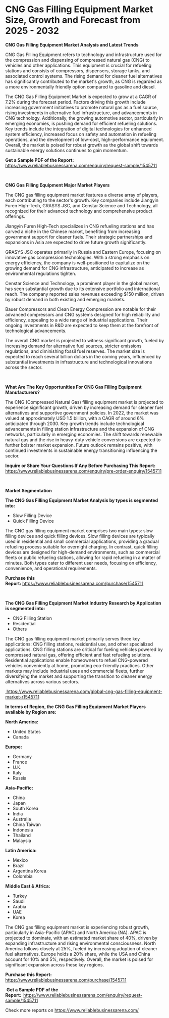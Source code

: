 <p><h1>CNG Gas Filling Equipment Market Size, Growth and Forecast from 2025 - 2032</h1></p><p><strong>CNG Gas Filling Equipment Market Analysis and Latest Trends</strong></p>
<p><p>CNG Gas Filling Equipment refers to technology and infrastructure used for the compression and dispensing of compressed natural gas (CNG) to vehicles and other applications. This equipment is crucial for refueling stations and consists of compressors, dispensers, storage tanks, and associated control systems. The rising demand for cleaner fuel alternatives has significantly contributed to the market's growth, as CNG is regarded as a more environmentally friendly option compared to gasoline and diesel.</p><p>The CNG Gas Filling Equipment Market is expected to grow at a CAGR of 7.2% during the forecast period. Factors driving this growth include increasing government initiatives to promote natural gas as a fuel source, rising investments in alternative fuel infrastructure, and advancements in CNG technology. Additionally, the growing automotive sector, particularly in emerging economies, is pushing demand for efficient refueling solutions. Key trends include the integration of digital technologies for enhanced system efficiency, increased focus on safety and automation in refueling operations, and the development of low-cost, high-performance equipment. Overall, the market is poised for robust growth as the global shift towards sustainable energy solutions continues to gain momentum.</p></p>
<p><strong>Get a Sample PDF of the Report:&nbsp;</strong> <a href="https://www.reliablebusinessarena.com/enquiry/request-sample/1545711?utm_campaign=3121&utm_medium=2&utm_source=Github&utm_content=ia&utm_term=11042025&utm_id=cng-gas-filling-equipment">https://www.reliablebusinessarena.com/enquiry/request-sample/1545711</a></p>
<p>&nbsp;</p>
<p><strong>CNG Gas Filling Equipment Major Market Players</strong></p>
<p><p>The CNG gas filling equipment market features a diverse array of players, each contributing to the sector's growth. Key companies include Jiangyin Furen High-Tech, GRASYS JSC, and Censtar Science and Technology, all recognized for their advanced technology and comprehensive product offerings.</p><p>Jiangyin Furen High-Tech specializes in CNG refueling stations and has carved a niche in the Chinese market, benefiting from increasing government support for cleaner fuels. Their strategic partnerships and expansions in Asia are expected to drive future growth significantly.</p><p>GRASYS JSC operates primarily in Russia and Eastern Europe, focusing on innovative gas compression technologies. With a strong emphasis on energy efficiency, the company is well-positioned to capitalize on the growing demand for CNG infrastructure, anticipated to increase as environmental regulations tighten.</p><p>Censtar Science and Technology, a prominent player in the global market, has seen substantial growth due to its extensive portfolio and international reach. The company reported sales revenues exceeding $150 million, driven by robust demand in both existing and emerging markets.</p><p>Bauer Compressors and Clean Energy Compression are notable for their advanced compressors and CNG systems designed for high reliability and efficiency, appealing to a wide range of industrial applications. Their ongoing investments in R&D are expected to keep them at the forefront of technological advancements.</p><p>The overall CNG market is projected to witness significant growth, fueled by increasing demand for alternative fuel sources, stricter emissions regulations, and diminishing fossil fuel reserves. The market size is expected to reach several billion dollars in the coming years, influenced by substantial investments in infrastructure and technological innovations across the sector.</p></p>
<p>&nbsp;</p>
<p><strong>What Are The Key Opportunities For CNG Gas Filling Equipment Manufacturers?</strong></p>
<p><p>The CNG (Compressed Natural Gas) filling equipment market is projected to experience significant growth, driven by increasing demand for cleaner fuel alternatives and supportive government policies. In 2022, the market was valued at approximately USD 1.5 billion, with a CAGR of around 6% anticipated through 2030. Key growth trends include technological advancements in filling station infrastructure and the expansion of CNG networks, particularly in emerging economies. The shift towards renewable natural gas and the rise in heavy-duty vehicle conversions are expected to further bolster market expansion. Future outlook remains positive, with continued investments in sustainable energy transitioning influencing the sector.</p></p>
<p><strong>Inquire or Share Your Questions If Any Before Purchasing This Report:</strong> <a href="https://www.reliablebusinessarena.com/enquiry/pre-order-enquiry/1545711?utm_campaign=3121&utm_medium=2&utm_source=Github&utm_content=ia&utm_term=11042025&utm_id=cng-gas-filling-equipment">https://www.reliablebusinessarena.com/enquiry/pre-order-enquiry/1545711</a></p>
<p>&nbsp;</p>
<p><strong>Market Segmentation</strong></p>
<p><strong>The CNG Gas Filling Equipment Market Analysis by types is segmented into:</strong></p>
<p><ul><li>Slow Filling Device</li><li>Quick Filling Device</li></ul></p>
<p><p>The CNG gas filling equipment market comprises two main types: slow filling devices and quick filling devices. Slow filling devices are typically used in residential and small commercial applications, providing a gradual refueling process suitable for overnight charging. In contrast, quick filling devices are designed for high-demand environments, such as commercial fleets or public refueling stations, allowing for rapid refueling in a matter of minutes. Both types cater to different user needs, focusing on efficiency, convenience, and operational requirements.</p></p>
<p><strong>Purchase this Report:&nbsp;</strong><a href="https://www.reliablebusinessarena.com/purchase/1545711?utm_campaign=3121&utm_medium=2&utm_source=Github&utm_content=ia&utm_term=11042025&utm_id=cng-gas-filling-equipment">https://www.reliablebusinessarena.com/purchase/1545711</a></p>
<p>&nbsp;</p>
<p><strong>The CNG Gas Filling Equipment Market Industry Research by Application is segmented into:</strong></p>
<p><ul><li>CNG Filling Station</li><li>Residential</li><li>Others</li></ul></p>
<p><p>The CNG gas filling equipment market primarily serves three key applications: CNG filling stations, residential use, and other specialized applications. CNG filling stations are critical for fueling vehicles powered by compressed natural gas, offering efficient and fast refueling solutions. Residential applications enable homeowners to refuel CNG-powered vehicles conveniently at home, promoting eco-friendly practices. Other markets may include industrial uses and commercial fleets, further diversifying the market and supporting the transition to cleaner energy alternatives across various sectors.</p></p>
<p><a href="https://www.reliablebusinessarena.com/global-cng-gas-filling-equipment-market-r1545711?utm_campaign=3121&utm_medium=2&utm_source=Github&utm_content=ia&utm_term=11042025&utm_id=cng-gas-filling-equipment">&nbsp;https://www.reliablebusinessarena.com/global-cng-gas-filling-equipment-market-r1545711</a></p>
<p><strong>In terms of Region, the CNG Gas Filling Equipment Market Players available by Region are:</strong></p>
<p>
    <p> <strong> North America: </strong>
        <ul>
            <li>United States</li>
            <li>Canada</li>
        </ul>
        </p> 
    <p> <strong> Europe: </strong>
        <ul>
            <li>Germany</li>
            <li>France</li>
            <li>U.K.</li>
            <li>Italy</li>
            <li>Russia</li>
        </ul>
        </p> 
    <p> <strong> Asia-Pacific: </strong>
        <ul>
            <li>China</li>
            <li>Japan</li>
            <li>South Korea</li>
            <li>India</li>
            <li>Australia</li>
            <li>China Taiwan</li>
            <li>Indonesia</li>
            <li>Thailand</li>
            <li>Malaysia</li>
        </ul>
        </p> 
    <p> <strong> Latin America: </strong>
        <ul>
            <li>Mexico</li>
            <li>Brazil</li>
            <li>Argentina Korea</li>
            <li>Colombia</li>
        </ul>
        </p> 
    <p> <strong> Middle East & Africa: </strong>
        <ul>
            <li>Turkey</li>
            <li>Saudi</li>
            <li>Arabia</li>
            <li>UAE</li>
            <li>Korea</li>
        </ul>
    </p>
    </p>
<p><p>The CNG gas filling equipment market is experiencing robust growth, particularly in Asia-Pacific (APAC) and North America (NA). APAC is projected to dominate, with an estimated market share of 40%, driven by expanding infrastructure and rising environmental consciousness. North America follows closely at 25%, fueled by increasing adoption of cleaner fuel alternatives. Europe holds a 20% share, while the USA and China account for 10% and 5%, respectively. Overall, the market is poised for significant expansion across these key regions.</p></p>
<p><strong>Purchase this Report: </strong><a href="https://www.reliablebusinessarena.com/purchase/1545711?utm_campaign=3121&utm_medium=2&utm_source=Github&utm_content=ia&utm_term=11042025&utm_id=cng-gas-filling-equipment">https://www.reliablebusinessarena.com/purchase/1545711</a></p>
<p>&nbsp;<strong>Get a Sample PDF of the Report:&nbsp;&nbsp;</strong><a href="https://www.reliablebusinessarena.com/enquiry/request-sample/1545711?utm_campaign=3121&utm_medium=2&utm_source=Github&utm_content=ia&utm_term=11042025&utm_id=cng-gas-filling-equipment">https://www.reliablebusinessarena.com/enquiry/request-sample/1545711</a></p>
<p><strong></strong></p>
<p>Check more reports on <a href="https://www.reliablebusinessarena.com/?utm_campaign=3121&utm_medium=2&utm_source=Github&utm_content=ia&utm_term=11042025&utm_id=cng-gas-filling-equipment">https://www.reliablebusinessarena.com/</a></p>